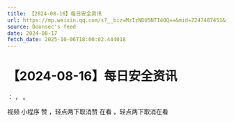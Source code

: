 ```yaml
---
title: 【2024-08-16】每日安全资讯
url: https://mp.weixin.qq.com/s?__biz=MzIzNDU5NTI4OQ==&mid=2247487451&idx=1&sn=68fe33446fd226fce086188ad5f3024e
source: Doonsec's feed
date: 2024-08-17
fetch_date: 2025-10-06T18:00:02.444018
---
```


# 【2024-08-16】每日安全资讯

：
，
。

视频
小程序
赞
，轻点两下取消赞
在看
，轻点两下取消在看